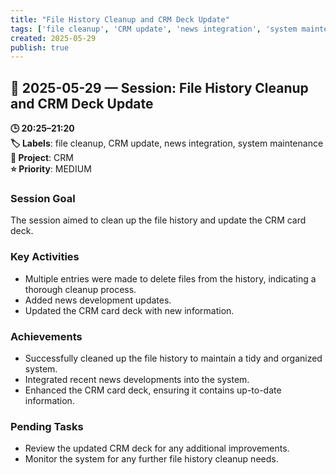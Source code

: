 ```yaml
---
title: "File History Cleanup and CRM Deck Update"
tags: ['file cleanup', 'CRM update', 'news integration', 'system maintenance']
created: 2025-05-29
publish: true
---
```


## 📅 2025-05-29 — Session: File History Cleanup and CRM Deck Update

**🕒 20:25–21:20**  
**🏷️ Labels**: file cleanup, CRM update, news integration, system maintenance  
**📂 Project**: CRM  
**⭐ Priority**: MEDIUM  


### Session Goal
The session aimed to clean up the file history and update the CRM card deck.

### Key Activities
- Multiple entries were made to delete files from the history, indicating a thorough cleanup process.
- Added news development updates.
- Updated the CRM card deck with new information.

### Achievements
- Successfully cleaned up the file history to maintain a tidy and organized system.
- Integrated recent news developments into the system.
- Enhanced the CRM card deck, ensuring it contains up-to-date information.

### Pending Tasks
- Review the updated CRM deck for any additional improvements.
- Monitor the system for any further file history cleanup needs.
